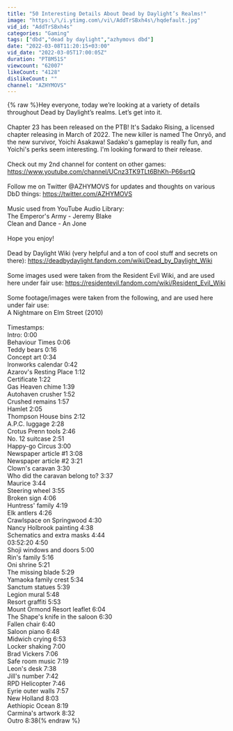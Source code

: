 ```yaml
---
title: "50 Interesting Details About Dead by Daylight’s Realms!"
image: "https:\/\/i.ytimg.com\/vi\/AddTrSBxh4s\/hqdefault.jpg"
vid_id: "AddTrSBxh4s"
categories: "Gaming"
tags: ["dbd","dead by daylight","azhymovs dbd"]
date: "2022-03-08T11:20:15+03:00"
vid_date: "2022-03-05T17:00:05Z"
duration: "PT8M51S"
viewcount: "62007"
likeCount: "4128"
dislikeCount: ""
channel: "AZHYMOVS"
---
```

{% raw %}Hey everyone, today we’re looking at a variety of details throughout Dead by Daylight’s realms. Let’s get into it. <br /><br />Chapter 23 has been released on the PTB! It's Sadako Rising, a licensed chapter releasing in March of 2022. The new killer is named The Onryō, and the new survivor, Yoichi Asakawa! Sadako's gameplay is really fun, and Yoichi's perks seem interesting. I'm looking forward to their release. <br /><br />Check out my 2nd channel for content on other games: <a rel="nofollow" target="blank" href="https://www.youtube.com/channel/UCnz3TK9TLt6BhKh-P66srtQ">https://www.youtube.com/channel/UCnz3TK9TLt6BhKh-P66srtQ</a><br /><br />Follow me on Twitter @AZHYMOVS for updates and thoughts on various DbD things: <a rel="nofollow" target="blank" href="https://twitter.com/AZHYMOVS">https://twitter.com/AZHYMOVS</a><br /><br />Music used from YouTube Audio Library: <br />The Emperor's Army - Jeremy Blake <br />Clean and Dance - An Jone<br /><br />Hope you enjoy! <br /><br />Dead by Daylight Wiki (very helpful and a ton of cool stuff and secrets on there): <a rel="nofollow" target="blank" href="https://deadbydaylight.fandom.com/wiki/Dead_by_Daylight_Wiki">https://deadbydaylight.fandom.com/wiki/Dead_by_Daylight_Wiki</a><br /><br />Some images used were taken from the Resident Evil Wiki, and are used here under fair use: <a rel="nofollow" target="blank" href="https://residentevil.fandom.com/wiki/Resident_Evil_Wiki">https://residentevil.fandom.com/wiki/Resident_Evil_Wiki</a><br /><br />Some footage/images were taken from the following, and are used here under fair use: <br />A Nightmare on Elm Street (2010)<br /><br />Timestamps: <br />Intro: 0:00<br />Behaviour Times 0:06<br />Teddy bears 0:16<br />Concept art 0:34<br />Ironworks calendar 0:42<br />Azarov's Resting Place 1:12<br />Certificate 1:22<br />Gas Heaven chime 1:39<br />Autohaven crusher 1:52<br />Crushed remains 1:57<br />Hamlet 2:05<br />Thompson House bins 2:12<br />A.P.C. luggage 2:28<br />Crotus Prenn tools 2:46<br />No. 12 suitcase 2:51<br />Happy-go Circus 3:00<br />Newspaper article #1 3:08<br />Newspaper article #2 3:21<br />Clown's caravan 3:30<br />Who did the caravan belong to? 3:37<br />Maurice 3:44<br />Steering wheel 3:55<br />Broken sign 4:06<br />Huntress' family 4:19<br />Elk antlers 4:26<br />Crawlspace on Springwood 4:30<br />Nancy Holbrook painting 4:38<br />Schematics and extra masks 4:44<br />03:52:20 4:50<br />Shoji windows and doors 5:00<br />Rin's family 5:16<br />Oni shrine 5:21<br />The missing blade 5:29<br />Yamaoka family crest 5:34<br />Sanctum statues 5:39<br />Legion mural 5:48<br />Resort graffiti 5:53<br />Mount Ormond Resort leaflet 6:04<br />The Shape's knife in the saloon 6:30<br />Fallen chair 6:40<br />Saloon piano 6:48<br />Midwich crying 6:53<br />Locker shaking 7:00<br />Brad Vickers 7:06<br />Safe room music 7:19<br />Leon's desk 7:38<br />Jill's number 7:42<br />RPD Helicopter 7:46<br />Eyrie outer walls 7:57<br />New Holland 8:03<br />Aethiopic Ocean 8:19<br />Carmina's artwork 8:32<br />Outro 8:38{% endraw %}
